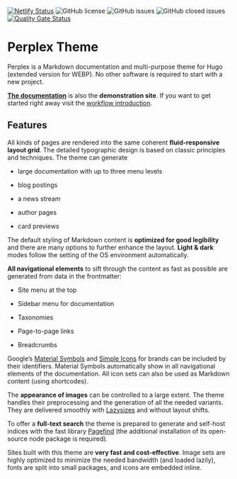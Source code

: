 [![Netlify Status](https://api.netlify.com/api/v1/badges/6594a2dd-776a-40a0-a6c5-7ea2dc7c664e/deploy-status)](https://app.netlify.com/sites/zen-bhaskara-590b05/deploys)
![GitHub license](https://img.shields.io/github/license/bowman2001/perplex)
![GitHub issues](https://img.shields.io/github/issues/bowman2001/perplex)
![GitHub closed issues](https://img.shields.io/github/issues-closed/bowman2001/perplex?color=green)
[![Quality Gate Status](https://sonarcloud.io/api/project_badges/measure?project=bowman2001_perplex&metric=alert_status)](https://sonarcloud.io/summary/new_code?id=bowman2001_perplex)

# Perplex Theme

Perplex is a Markdown documentation and multi-purpose theme for Hugo (extended version for WEBP). No other software is required to start with a new project.

[**The documentation**][doc] is also the **demonstration site**. If you want to get started right away visit the [workflow introduction][intro].

## Features

All kinds of pages are rendered into the same coherent **fluid-responsive layout grid**. The detailed typographic design is based on classic principles and techniques. The theme can generate

- large documentation with up to three menu levels

- blog postings

- a news stream

- author pages

- card previews

The default styling of Markdown content is **optimized for good legibility** and there are many options to further enhance the layout. **Light & dark** modes follow the setting of the OS environment automatically.

**All navigational elements** to sift through the content as fast as possible are generated from data in the frontmatter:

  - Site menu at the top

  - Sidebar menu for documentation

  - Taxonomies

  - Page-to-page links

  - Breadcrumbs

Google’s [Material Symbols][ms] and [Simple Icons][si] for brands can be included by their identifiers. Material Symbols automatically show in all navigational elements of the documentation. All icon sets can also be used as Markdown content (using shortcodes).

The **appearance of images** can be controlled to a large extent. The theme handles their preprocessing and the generation of all the needed variants. They are delivered smoothly with [Lazysizes][ls] and without layout shifts.

To offer a **full-text search** the theme is prepared to generate and self-host indices with the fast library [Pagefind][pf] (the additional installation of its open-source node package is required).

Sites built with this theme are **very fast and cost-effective**. Image sets are highly optimized to minimize the needed bandwidth (and loaded lazily), fonts are split into small packages, and icons are embedded inline.

[doc]: https://perplex.desider.at/doc
[intro]: https://perplex.desider.at/doc/intro/workflow/
[ms]: https://fonts.google.com/icons 
[si]: https://simpleicons.org
[ls]: https://github.com/afarkas/lazysizes
[pf]: https://pagefind.app
